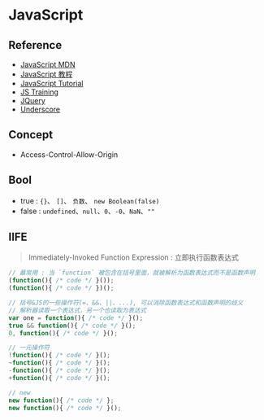 # JavaScript

## Reference

- [JavaScript MDN](https://developer.mozilla.org/zh-CN/docs/Web/JavaScript)
- [JavaScript 教程](https://www.liaoxuefeng.com/wiki/1022910821149312)
- [JavaScript Tutorial](https://github.com/wangdoc/javascript-tutorial)
- [JS Training](https://github.com/ruanyf/jstraining)
- [JQuery](https://github.com/jquery/jquery)
- [Underscore](https://github.com/jashkenas/underscore)

## Concept

- Access-Control-Allow-Origin 

## Bool 

- true : `{}`、 `[]`、 `负数`、 `new Boolean(false)`
- false : `undefined`、`null`、`0`、`-0`、`NaN`、`""`

## IIFE
> Immediately-Invoked Function Expression : 立即执行函数表达式

```javascript
// 最常用 : 当 `function` 被包含在括号里面，就被解析为函数表达式而不是函数声明
(function(){ /* code */ }());
(function(){ /* code */ })();

// 括号&JS的一些操作符(=、&&、||、...), 可以消除函数表达式和函数声明的歧义
// 解析器读取一个表达式，另一个也读取为表达式
var one = function(){ /* code */ }();
true && function(){ /* code */ }();
0, function(){ /* code */ }();

// 一元操作符
!function(){ /* code */ }();
~function(){ /* code */ }();    
-function(){ /* code */ }();
+function(){ /* code */ }();

// new
new function(){ /* code */ };
new function(){ /* code */ }();
```
